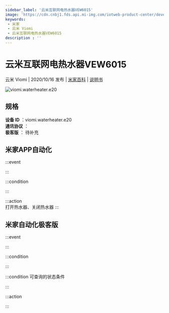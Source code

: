 ```yaml
---
sidebar_label: '云米互联网电热水器VEW6015'
image: 'https://cdn.cnbj1.fds.api.mi-img.com/iotweb-product-center/developer_1598854715072bSfcqIsa.png?GalaxyAccessKeyId=AKVGLQWBOVIRQ3XLEW&Expires=9223372036854775807&Signature=E2KmIRKaB30FMnXZsWKO6Qe5X1s='
keywords: 
 - 米家
 - 云米 Viomi
 - 云米互联网电热水器VEW6015
description : ''
---
```

# 云米互联网电热水器VEW6015

云米 Viomi | 2020/10/16 发布 | [米家百科](https://home.mi.com/webapp/content/baike/product/index.html?model=viomi.waterheater.e20) | [说明书](https://home.mi.com/views/introduction.html?model=viomi.waterheater.e20&region=cn)

![viomi.waterheater.e20](https://cdn.cnbj1.fds.api.mi-img.com/iotweb-product-center/developer_1598854715072bSfcqIsa.png?GalaxyAccessKeyId=AKVGLQWBOVIRQ3XLEW&Expires=9223372036854775807&Signature=E2KmIRKaB30FMnXZsWKO6Qe5X1s=)

## 规格  
> 
**设备 ID** ：viomi.waterheater.e20  
**通讯协议** ：  
**极客版**  ： 待补充 


## 米家APP自动化  

:::event  

:::

:::condition  

:::

:::action   
打开热水器、关闭热水器
:::

## 米家自动化极客版  

:::event  

:::

:::condition  

:::

:::condition 可查询的状态条件  

:::

:::action  

:::

        
